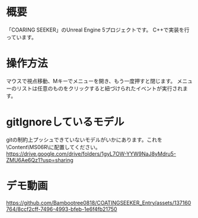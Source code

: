 # 概要
「COARING SEEKER」のUnreal Engine 5プロジェクトです。
C++で実装を行っています。

# 操作方法
マウスで視点移動、Mキーでメニューを開き、もう一度押すと閉じます。
メニューのリストは任意のものをクリックすると紐づけられたイベントが実行されます。

# gitIgnoreしているモデル
gitの制約上プッシュできていないモデルがいかにあります。これを\Content\MS06R\に配置してください。
https://drive.google.com/drive/folders/1gyL7OW-YYW9NaJ8yMdru5-ZMU6Ae6Qz1?usp=sharing

# デモ動画

https://github.com/Bambootree0818/COATINGSEEKER_Entry/assets/137160764/8ccf2cff-7496-4993-bfeb-1e6f4fb21750

